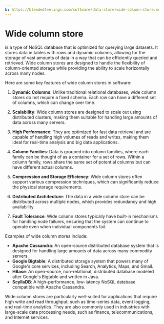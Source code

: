 ```yaml
---
b: https://blendedfeelings.com/software/data-store/wide-column-store.md
---
```


# Wide column store 
is a type of NoSQL database that is optimized for querying large datasets. It stores data in tables with rows and dynamic columns, allowing for the storage of vast amounts of data in a way that can be efficiently queried and retrieved. Wide column stores are designed to handle the flexibility of column-oriented storage while providing the ability to scale horizontally across many nodes.

Here are some key features of wide column stores in software:

1. **Dynamic Columns**: Unlike traditional relational databases, wide column stores do not require a fixed schema. Each row can have a different set of columns, which can change over time.

2. **Scalability**: Wide column stores are designed to scale out using distributed clusters, making them suitable for handling large amounts of data across many servers.

3. **High Performance**: They are optimized for fast data retrieval and are capable of handling high volumes of reads and writes, making them ideal for real-time analysis and big data applications.

4. **Column Families**: Data is grouped into column families, where each family can be thought of as a container for a set of rows. Within a column family, rows share the same set of potential columns but can have different actual columns.

5. **Compression and Storage Efficiency**: Wide column stores often support various compression techniques, which can significantly reduce the physical storage requirements.

6. **Distributed Architecture**: The data in a wide column store can be distributed across multiple nodes, which provides redundancy and high availability.

7. **Fault Tolerance**: Wide column stores typically have built-in mechanisms for handling node failures, ensuring that the system can continue to operate even when individual components fail.

Examples of wide column stores include:

- **Apache Cassandra**: An open-source distributed database system that is designed for handling large amounts of data across many commodity servers.
- **Google Bigtable**: A distributed storage system that powers many of Google's core services, including Search, Analytics, Maps, and Gmail.
- **HBase**: An open-source, non-relational, distributed database modeled after Google's Bigtable and written in Java.
- **ScyllaDB**: A high-performance, low-latency NoSQL database compatible with Apache Cassandra.

Wide column stores are particularly well-suited for applications that require high write and read throughput, such as time-series data, event logging, and real-time analytics. They are also commonly used in industries with large-scale data processing needs, such as finance, telecommunications, and Internet services.